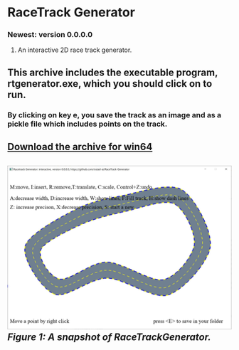 # RaceTrack Generator
### Newest: version 0.0.0.0
1. An interactive 2D race track generator.
## This archive includes the executable program, rtgenerator.exe, which you should click on to run.
### By clicking on key e, you save the track as an image and as a pickle file which includes points on the track. 
[Download the archive for win64](https://drive.google.com/file/d/1T7Yw0H7cXoU9BI-MUyhL1XH5NqFpqRkv/view?usp=share_link)
---
![A snapshot of the race track generator:](Media/ver-0-0-0-0.jpg) *Figure 1: A snapshot of RaceTrackGenerator.*
---